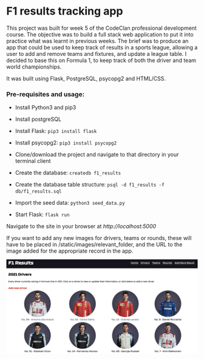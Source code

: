 # F1 results tracking app

This project was built for week 5 of the CodeClan professional development course. The objective was to build a full stack web application to put it into practice what was learnt in previous weeks. The brief was to produce an app that could be used to keep track of results in a sports league, allowing a user to add and remove teams and fixtures, and update a league table. I decided to base this on Formula 1, to keep track of both the driver and team world championships.

It was built using Flask, PostgreSQL, psycopg2 and HTML/CSS.

### Pre-requisites and usage:

* Install Python3 and pip3
* Install postgreSQL
* Install Flask: `pip3 install flask`
* Install psycopg2: `pip3 install psycopg2`

* Clone/download the project and navigate to that directory in your terminal client
* Create the database: `createdb f1_results`
* Create the database table structure: `psql -d f1_results -f db/f1_results.sql`
* Import the seed data: `python3 seed_data.py`
* Start Flask: `flask run`

Navigate to the site in your browser at _http://localhost:5000_

If you want to add any new images for drivers, teams or rounds, these will have to be placed in /static/images/relevant_folder, and the URL to the image added for the appropriate record in the app.

![f1-app](./f1-flask-app.png)
